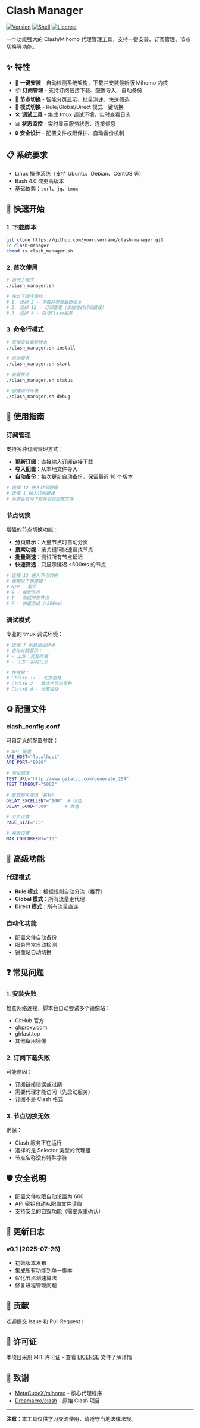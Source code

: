 # Clash Manager

[![Version](https://img.shields.io/badge/version-0.1-blue.svg)](https://github.com/yourusername/clash-manager)
[![Shell](https://img.shields.io/badge/shell-bash-green.svg)](https://www.gnu.org/software/bash/)
[![License](https://img.shields.io/badge/license-MIT-yellow.svg)](LICENSE)

一个功能强大的 Clash/Mihomo 代理管理工具，支持一键安装、订阅管理、节点切换等功能。

## ✨ 特性

- 🚀 **一键安装** - 自动检测系统架构，下载并安装最新版 Mihomo 内核
- 📦 **订阅管理** - 支持订阅链接下载、配置导入、自动备份
- 🔄 **节点切换** - 智能分页显示、批量测速、快速筛选
- 🎯 **模式切换** - Rule/Global/Direct 模式一键切换
- 🛠️ **调试工具** - 集成 tmux 调试环境，实时查看日志
- 📊 **状态监控** - 实时显示服务状态、连接信息
- 🔒 **安全设计** - 配置文件权限保护、自动备份机制

## 📋 系统要求

- Linux 操作系统（支持 Ubuntu、Debian、CentOS 等）
- Bash 4.0 或更高版本
- 基础依赖：`curl`、`jq`、`tmux`

## 🚀 快速开始

### 1. 下载脚本

```bash
git clone https://github.com/yourusername/clash-manager.git
cd clash-manager
chmod +x clash_manager.sh
```

### 2. 首次使用

```bash
# 运行主程序
./clash_manager.sh

# 按以下顺序操作：
# 1. 选择 2 - 下载并安装最新版本
# 2. 选择 12 - 订阅管理（添加你的订阅链接）
# 3. 选择 4 - 启动Clash服务
```

### 3. 命令行模式

```bash
# 直接安装最新版本
./clash_manager.sh install

# 启动服务
./clash_manager.sh start

# 查看状态
./clash_manager.sh status

# 创建调试环境
./clash_manager.sh debug
```

## 📖 使用指南

### 订阅管理

支持多种订阅管理方式：

- **更新订阅**：直接输入订阅链接下载
- **导入配置**：从本地文件导入
- **自动备份**：每次更新自动备份，保留最近 10 个版本

```bash
# 选择 12 进入订阅管理
# 选择 1 输入订阅链接
# 系统会自动下载并验证配置文件
```

### 节点切换

增强的节点切换功能：

- **分页显示**：大量节点时自动分页
- **搜索功能**：按关键词快速查找节点
- **批量测速**：测试所有节点延迟
- **快速筛选**：只显示延迟 <500ms 的节点

```bash
# 选择 13 进入节点切换
# 使用以下快捷键：
# N/P - 翻页
# S - 搜索节点
# T - 测试所有节点
# F - 快速测试（<500ms）
```

### 调试模式

专业的 tmux 调试环境：

```bash
# 选择 7 创建调试环境
# 自动分屏显示：
# - 上方：交互终端
# - 下方：实时日志

# 快捷键：
# Ctrl+B ↑↓ - 切换窗格
# Ctrl+B z - 最大化当前窗格
# Ctrl+B d - 分离会话
```

## ⚙️ 配置文件

### clash_config.conf

可自定义的配置参数：

```bash
# API 配置
API_HOST="localhost"
API_PORT="9090"

# 测试配置
TEST_URL="http://www.gstatic.com/generate_204"
TEST_TIMEOUT="5000"

# 延迟颜色阈值（毫秒）
DELAY_EXCELLENT="100"  # 绿色
DELAY_GOOD="300"      # 黄色

# 分页设置
PAGE_SIZE="15"

# 并发设置
MAX_CONCURRENT="10"
```

## 🔧 高级功能

### 代理模式

- **Rule 模式**：根据规则自动分流（推荐）
- **Global 模式**：所有流量走代理
- **Direct 模式**：所有流量直连

### 自动化功能

- 配置文件自动备份
- 服务异常自动检测
- 镜像站自动切换

## ❓ 常见问题

### 1. 安装失败

检查网络连接，脚本会自动尝试多个镜像站：
- GitHub 官方
- ghproxy.com
- ghfast.top
- 其他备用镜像

### 2. 订阅下载失败

可能原因：
- 订阅链接错误或过期
- 需要代理才能访问（先启动服务）
- 订阅不是 Clash 格式

### 3. 节点切换无效

确保：
- Clash 服务正在运行
- 选择的是 Selector 类型的代理组
- 节点名称没有特殊字符

## 🛡️ 安全说明

- 配置文件权限自动设置为 600
- API 密钥自动从配置文件读取
- 支持安全的自毁功能（需要双重确认）

## 📝 更新日志

### v0.1 (2025-07-26)
- 初始版本发布
- 集成所有功能到单一脚本
- 优化节点测速算法
- 修复进程管理问题

## 🤝 贡献

欢迎提交 Issue 和 Pull Request！

## 📄 许可证

本项目采用 MIT 许可证 - 查看 [LICENSE](LICENSE) 文件了解详情

## 🙏 致谢

- [MetaCubeX/mihomo](https://github.com/MetaCubeX/mihomo) - 核心代理程序
- [Dreamacro/clash](https://github.com/Dreamacro/clash) - 原始 Clash 项目

---

**注意**：本工具仅供学习交流使用，请遵守当地法律法规。
